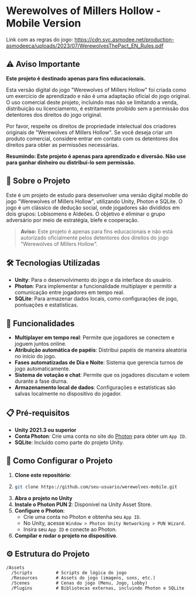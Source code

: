 # Werewolves of Millers Hollow - Mobile Version

Link com as regras do jogo: https://cdn.svc.asmodee.net/production-asmodeeca/uploads/2023/07/WerewolvesThePact_EN_Rules.pdf

## ⚠️ Aviso Importante

**Este projeto é destinado apenas para fins educacionais.**

Esta versão digital do jogo "Werewolves of Millers Hollow" foi criada como um exercício de aprendizado e não é uma adaptação oficial do jogo original. O uso comercial deste projeto, incluindo mas não se limitando a venda, distribuição ou licenciamento, é estritamente proibido sem a permissão dos detentores dos direitos do jogo original.

Por favor, respeite os direitos de propriedade intelectual dos criadores originais de "Werewolves of Millers Hollow". Se você deseja criar um produto comercial, considere entrar em contato com os detentores dos direitos para obter as permissões necessárias.

**Resumindo: Este projeto é apenas para aprendizado e diversão. Não use para ganhar dinheiro ou distribuí-lo sem permissão.**

## 📖 Sobre o Projeto

Este é um projeto de estudo para desenvolver uma versão digital mobile do jogo "Werewolves of Millers Hollow", utilizando Unity, Photon e SQLite. O jogo é um clássico de dedução social, onde jogadores são divididos em dois grupos: Lobisomens e Aldeões. O objetivo é eliminar o grupo adversário por meio de estratégia, blefe e cooperação.

> **Aviso:** Este projeto é apenas para fins educacionais e não está autorizado oficialmente pelos detentores dos direitos do jogo "Werewolves of Millers Hollow".

## 🛠️ Tecnologias Utilizadas

- **Unity**: Para o desenvolvimento do jogo e da interface do usuário.
- **Photon**: Para implementar a funcionalidade multiplayer e permitir a comunicação entre jogadores em tempo real.
- **SQLite**: Para armazenar dados locais, como configurações de jogo, pontuações e estatísticas.

## 📲 Funcionalidades

- **Multiplayer em tempo real**: Permite que jogadores se conectem e joguem juntos online.
- **Atribuição automática de papéis**: Distribui papéis de maneira aleatória no início do jogo.
- **Fases automatizadas de Dia e Noite**: Sistema que gerencia turnos de jogo automaticamente.
- **Sistema de votação e chat**: Permite que os jogadores discutam e votem durante a fase diurna.
- **Armazenamento local de dados**: Configurações e estatísticas são salvas localmente no dispositivo do jogador.

## 📋 Pré-requisitos

- **Unity 2021.3 ou superior**
- **Conta Photon**: Crie uma conta no site do [Photon](https://www.photonengine.com/) para obter um `App ID`.
- **SQLite**: Incluído como parte do projeto Unity.

## 🚀 Como Configurar o Projeto

1. **Clone este repositório**:
2. 
    ```bash
    git clone https://github.com/seu-usuario/werewolves-mobile.git
    ```
3. **Abra o projeto no Unity**
4. **Instale o Photon PUN 2**: Disponível na Unity Asset Store.
5. **Configure o Photon**:
   - Crie uma conta no Photon e obtenha seu `App ID`.
   - No Unity, acesse `Window > Photon Unity Networking > PUN Wizard`.
   - Insira seu `App ID` e conecte ao Photon.
6. **Compilar e rodar o projeto no dispositivo**.

## ⚙️ Estrutura do Projeto

```plaintext
/Assets
  /Scripts         # Scripts de lógica do jogo
  /Resources       # Assets do jogo (imagens, sons, etc.)
  /Scenes          # Cenas do jogo (Menu, Jogo, Lobby)
  /Plugins         # Bibliotecas externas, incluindo Photon e SQLite
```

